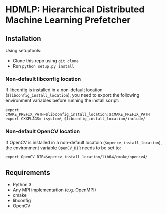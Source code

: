 # HDMLP: Hierarchical Distributed Machine Learning Prefetcher

## Installation
Using setuptools:
- Clone this repo using ```git clone```
- Run ```python setup.py install```

### Non-default libconfig location
If libconfig is installed in a non-default location (`$libconfig_install_location`), you need to export the following environment variables before running the install script:
```
export CMAKE_PREFIX_PATH=$libconfig_install_location:$CMAKE_PREFIX_PATH
export CXXFLAGS=-isystem\ $libconfig_install_location/include/
```

### Non-default OpenCV location
If OpenCV is installed in a non-default locatoin (`$opencv_install_location`), the environment variable `OpenCV_DIR` needs to be set to:
```
export OpenCV_DIR=$opencv_install_location/lib64/cmake/opencv4/
``` 

## Requirements

- Python 3
- Any MPI implementation (e.g. OpenMPI)
- cmake
- libconfig
- OpenCV
